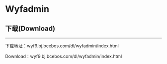 # Wyfadmin
## 下载(Download)
----------
下载地址：wyf9.bj.bcebos.com/dl/wyfadmin/index.html

Download：wyf9.bj.bcebos.com/dl/wyfadmin/index.html
